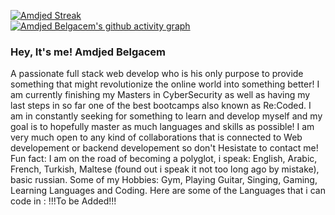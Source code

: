 
<!--
**AmdjedBelgacem/AmdjedBelgacem** is a ✨ _special_ ✨ repository because its `README.md` (this file) appears on your GitHub profile.

Here are some ideas to get you started:

- 🔭 I’m currently working on ...
- 🌱 I’m currently learning ...
- 👯 I’m looking to collaborate on ...
- 🤔 I’m looking for help with ...
- 💬 Ask me about ...
- 📫 How to reach me: ...
- 😄 Pronouns: ...
- ⚡ Fun fact: ...
-->
[![Amdjed Streak](https://streak-stats.demolab.com/?user=AmdjedBelgacem&theme=dark)](https://git.io/streak-stats) <br/>
[![Amdjed Belgacem's github activity graph](https://github-readme-activity-graph.vercel.app/graph?username=AmdjedBelgacem&custom_title=Amdjed%20Belgacem%20Activity%20Graph&theme=react-dark&hide_border=true)](https://github.com/ashutosh00710/github-readme-activity-graph)
### Hey, It's me! Amdjed Belgacem
A passionate full stack web develop who is his only purpose to provide something that might revolutionize the online world into something better!
I am currently finishing my Masters in CyberSecurity as well as having my last steps in so far one of the best bootcamps also known as Re:Coded.
I am in constantly seeking for something to learn and develop myself and my goal is to hopefully master as much languages and skills as possible!
I am very much open to any kind of collaborations that is connected to Web developement or backend developement so don't Hesistate to contact me!
Fun fact: I am on the road of becoming a polyglot, i speak: English, Arabic, French, Turkish, Maltese (found out i speak it not too long ago by mistake), basic russian.
Some of my Hobbies: Gym, Playing Guitar, Singing, Gaming, Learning Languages and Coding.
Here are some of the Languages that i can code in :
!!!To be Added!!!

